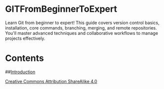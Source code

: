 # GITFromBeginnerToExpert
Learn Git from beginner to expert! This guide covers version control basics, installation, core commands, branching, merging, and remote repositories. You'll master advanced techniques and collaborative workflows to manage projects effectively.

# Contents

##[Introduction](/Intro.md)

[Creative Commons Attribution ShareAlike 4.0](https://creativecommons.org/licenses/by-sa/4.0/)
